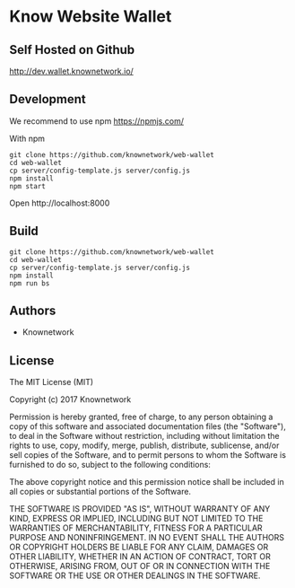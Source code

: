 
# Know Website Wallet

## Self Hosted on Github

http://dev.wallet.knownetwork.io/

## Development

We recommend to use npm https://npmjs.com/

With npm

```
git clone https://github.com/knownetwork/web-wallet
cd web-wallet
cp server/config-template.js server/config.js
npm install
npm start
```

Open http://localhost:8000

## Build

```
git clone https://github.com/knownetwork/web-wallet
cd web-wallet
cp server/config-template.js server/config.js
npm install
npm run bs
```

## Authors

- Knownetwork

## License

The MIT License (MIT)

Copyright (c) 2017 Knownetwork


Permission is hereby granted, free of charge, to any person obtaining a copy of this software and associated documentation files (the "Software"), to deal in the Software without restriction, including without limitation the rights to use, copy, modify, merge, publish, distribute, sublicense, and/or sell copies of the Software, and to permit persons to whom the Software is furnished to do so, subject to the following conditions:  

The above copyright notice and this permission notice shall be included in all copies or substantial portions of the Software.

THE SOFTWARE IS PROVIDED "AS IS", WITHOUT WARRANTY OF ANY KIND, EXPRESS OR IMPLIED, INCLUDING BUT NOT LIMITED TO THE WARRANTIES OF MERCHANTABILITY, FITNESS FOR A PARTICULAR PURPOSE AND NONINFRINGEMENT. IN NO EVENT SHALL THE AUTHORS OR COPYRIGHT HOLDERS BE LIABLE FOR ANY CLAIM, DAMAGES OR OTHER LIABILITY, WHETHER IN AN ACTION OF CONTRACT, TORT OR OTHERWISE, ARISING FROM, OUT OF OR IN CONNECTION WITH THE SOFTWARE OR THE USE OR OTHER DEALINGS IN THE SOFTWARE.
